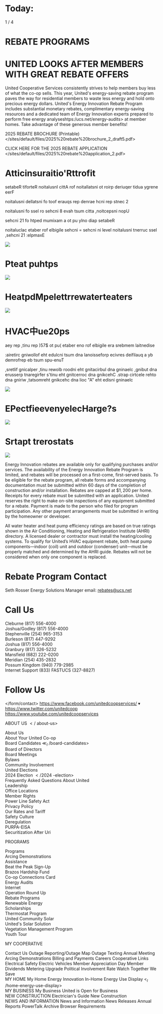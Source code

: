 # Today:  

1 / 4  

# REBATE PROGRAMS  

# UNITED LOOKS AFTER MEMBERS WITH GREAT REBATE OFFERS  

United Cooperative Services consistently strives to help members buy less of what the co-op sells. This year, United's energy-saving rebate program paves the way for residential members to waste less energy and hold onto precious energy dollars. United's Energy Innovation Rebate Program includes substantial monetary rebates, complimentary energy-saving resources and a dedicated team of Energy Innovation experts prepared to perform free energy analyseshtps:/ucs.net/energy-audits> at member homes. Take advantage of these generous member benefits!  

2025 REBATE BROCHURE (Printable) </sites/default/files/2025%20rebate%20brochure_2_draft5.pdf>  

CLICK HERE FOR THE 2025 REBATE APPLICATION </sites/default/files/2025%20rebate%20application_2.pdf>  

# Atticinsuraitio'Rttrofit  

setabeR tiforteR noitalusnI cittA rof noitallatsni ot roirp deriuqer tidua ygrene eerF  

noitalusni dellatsni fo toof erauqs rep denrae hcni rep stnec 2  

noitalusni fo ssel ro sehcni 8 evah tsum citta ,noitcepsni nopU  

sehcni 21 fo htped mumixam a ot pu ylno diap setabeR  

noitaluclac etaber rof elbigile sehcni $=$ sehcni ni level noitalusni tnerruc ssel ,sehcni 21 :elpmaxE  

![](images/31b9c4e762e971efa9447a3167702af04ee7a9d653c17273d3dbb3442c5f9d37.jpg)  

# Pteat puhtps  

![](images/816e3fd46713b59dac81ab14e854c0c321387ae0e2b925ef3830664f69f7ff4f.jpg)  

# HeatpdMpelettrrewaterteaters  

![](images/aaa667ec56bfd00f10a4f8c074017b309045c20707e6adf7be09f4db7f8b7508.jpg)  

# HVAC中ue20ps  

aey rep ,tinu rep )57\$ ot pu( etaber eno rof elbigile era srebmem laitnedise  

:airetirc gniwollof eht edulcni tsum dna lanoisseforp ecivres deifilauq a yb demrofrep eb tsum spu-enuT  

,sretlif gnicalper ,tinu rewolb roodni eht gnitacirbul dna gninaelc ,gnibut dna erusserp tnaregirfer s'tinu eht gnitcerroc dna gnikcehC .strap cirtcele rehto dna gniriw ,tatsomreht gnikcehc dna lioc "A" eht edisni gninaelc  

![](images/f4cfee5cf3010e00fa79d3c9bad50fde89b6bc4a20936901af8590e9f5befcfa.jpg)  

# EPectfieevenyelecHarge?s  

![](images/5168a29445284bf4539d245ae65be35e02c9086f595afdbbd28e786b33e9fbdf.jpg)  

# Srtapt trerostats  

![](images/49c0f28834c34e7628d15239c426496ffe2cdd0bac515af3d9a4a1186a8a8986.jpg)  

Energy Innova​tion rebates are available only for qualifying purchases and/or services. The availability of the Energy Innovation Rebate Program is limited, and rebates will be processed on a first-come, first-served basis. To be eligible for the re​bate program, all rebate forms and accompanying documentation must be submitted within 60 days of the completion of construction and/or installation. Rebates are capped at $\$1,200$ per home. Receipts for every rebate must be submitted with an application. United reserves the right to make on-site inspections of any equipment submitted for a rebate. Payment is made to the person who filed for program participation. Any other payment arrangements must be submitted in writing by the homeowner or developer.  

All water heater and heat pump efficiency ratings are based on true ratings shown in the Air Conditioning, Heat​ing and Refrigeration Institute (AHRI) directory. A licensed dealer or contractor must install the heating/cooling systems. To qualify for United’s HVAC equipment rebate, both heat pump components—indoor (coil) unit and outdoor (con​denser) unit—must be properly matched and determined by the AHRI guide. Rebates will not be considered when only one component is replaced.  

# Rebate Program Contact  

Seth Rosser Energy Solutions Manager email: rebates@ucs.net  

# Call Us  

Cleburne (817) 556-4000   
Joshua/Godley (817) 556-4000   
Stephenville (254) 965-3153   
Burleson (817) 447-9292   
Joshua (817) 556-4000   
Granbury (817) 326-5232   
Mansfield (682) 222-0200   
Meridian (254) 435-2832   
Possum Kingdom (940) 779-2985   
Internet Support (833) FASTUCS (327-8827)  

# Follow Us  

</form/contact> <https://www.facebook.com/unitedcoopservices/> $\blacktriangledown$ <https://www.twitter.com/unitedcoop> <https://www.youtube.com/unitedcoopservices>  

ABOUT US $\scriptstyle</$ about-us>  

About Us   
About Your United Co-op   
Board Candidates $\ll_{I}$ /board-candidates>   
Board of Directors   
Board Meetings   
Bylaws   
Community Involvement   
United Elections   
2024 Election $\scriptstyle</2024$ -election>   
Frequently Asked Questions About United   
Leadership   
Office Locations   
Member Rights   
Power Line Safety Act   
Privacy Policy   
Our Rates and Tariff   
Safety Culture   
Deregulation   
PURPA-EISA   
Securitization After Uri  

PROGRAMS  

Programs   
Arcing Demonstrations   
Assistance   
Beat the Peak Sign-Up   
Brazos Hardship Fund   
Co-op Connections Card   
Energy Audits   
Internet   
Operation Round Up   
Rebate Programs   
Renewable Energy   
Scholarships   
Thermostat Program   
United Community Solar   
United's Solar Solution   
Vegetation Management Program   
Youth Tour  

MY COOPERATIVE  

Contact Us Outage Reporting/Outage Map Outage Texting Annual Meeting Arcing Demonstrations Billing and Payments Careers Cooperative Links Electrical Safety Electric Vehicles Member Appreciation Day Member Dividends Metering Upgrade Political Involvement Rate Watch Together We Save   
MY HOME My Home Energy Innovation In-Home Energy Use Display $<_{I}$ /home-energy-use-display>   
MY BUSINESS My Business United is Open for Business   
NEW CONSTRUCTION Electrician's Guide New Construction   
NEWS AND INFORMATION News and Information News Releases Annual Reports PowerTalk Archive Browser Requirements  